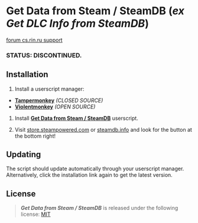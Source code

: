 # Get Data from Steam / SteamDB (_ex Get DLC Info from SteamDB_)

[forum cs.rin.ru support](https://cs.rin.ru/forum/viewtopic.php?f=29&t=71837)

### **STATUS: DISCONTINUED.**

## Installation

1. Install a userscript manager:

- **[Tampermonkey](https://tampermonkey.net)** _(CLOSED SOURCE)_
- **[Violentmonkey](https://violentmonkey.github.io)** _(OPEN SOURCE)_

1. Install **[Get Data from Steam / SteamDB](dist/sak32009-get-data-from-steam-steamdb.user.js?raw=true)** userscript.

2. Visit [store.steampowered.com](https://store.steampowered.com/app/218620) or [steamdb.info](https://steamdb.info/app/218620) and look for the button at the bottom right!

## Updating

The script should update automatically through your userscript manager. Alternatively, click the installation link again to get the latest version.

## License

> **_Get Data from Steam / SteamDB_** is released under the following license: [MIT](LICENSE)
